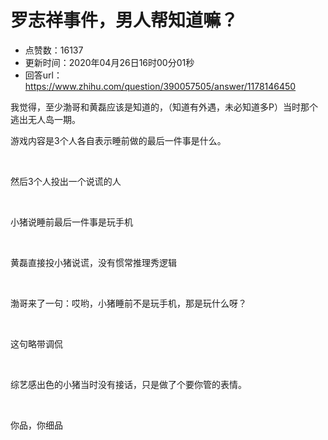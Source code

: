 # 罗志祥事件，男人帮知道嘛？
- 点赞数：16137
- 更新时间：2020年04月26日16时00分01秒
- 回答url：https://www.zhihu.com/question/390057505/answer/1178146450
<body>
 <p data-pid="ov1uXCIy">我觉得，至少渤哥和黄磊应该是知道的，（知道有外遇，未必知道多P）当时那个逃出无人岛一期。</p>
 <p data-pid="7YoTMVOC">游戏内容是3个人各自表示睡前做的最后一件事是什么。</p>
 <p class="ztext-empty-paragraph"><br></p>
 <p data-pid="hZNN_GsU">然后3个人投出一个说谎的人</p>
 <p class="ztext-empty-paragraph"><br></p>
 <p data-pid="-auE8cXe">小猪说睡前最后一件事是玩手机</p>
 <p class="ztext-empty-paragraph"><br></p>
 <p data-pid="au3bTAMl">黄磊直接投小猪说谎，没有惯常推理秀逻辑</p>
 <p class="ztext-empty-paragraph"><br></p>
 <p data-pid="MGg7-bFW">渤哥来了一句：哎哟，小猪睡前不是玩手机，那是玩什么呀？</p>
 <p class="ztext-empty-paragraph"><br></p>
 <p data-pid="5S3WqRDG">这句略带调侃</p>
 <p class="ztext-empty-paragraph"><br></p>
 <p data-pid="zsQbHMcT">综艺感出色的小猪当时没有接话，只是做了个要你管的表情。</p>
 <p class="ztext-empty-paragraph"><br></p>
 <p data-pid="X2yzE0OQ">你品，你细品</p>
</body>